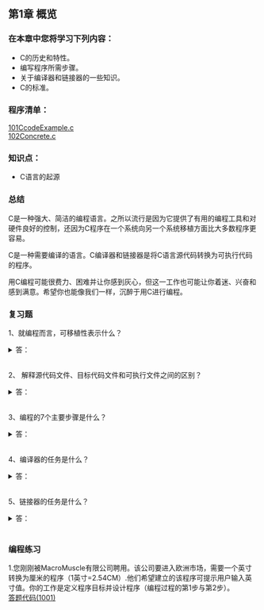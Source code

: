 ## 第1章 概览  

### 在本章中您将学习下列内容：
- C的历史和特性。  
- 编写程序所需步骤。  
- 关于编译器和链接器的一些知识。  
- C的标准。  


### 程序清单：
[101CcodeExample.c](C_Primer_Plus_code/101CcodeExample/main.c)  
[102Concrete.c](C_Primer_Plus_code/102Concrete/main.c)  


### 知识点：
- C语言的起源


### 总结
C是一种强大、简洁的编程语言。之所以流行是因为它提供了有用的编程工具和对硬件良好的控制，还因为C程序在一个系统向另一个系统移植方面比大多数程序更容易。  

C是一种需要编译的语言。C编译器和链接器是将C语言源代码转换为可执行代码的程序。  

用C编程可能很费力、困难并让你感到灰心，但这一工作也可能让你着迷、兴奋和感到满意。希望你也能像我们一样，沉醉于用C进行编程。


### 复习题
1、就编程而言，可移植性表示什么？
   <details>
     <summary>答：</summary>

	一个程序的可移植性好，就是指它的源代码不经修改就可以在多种不同的计算机系统上编译成可以成功运行的程序。
 </details>  
<br/>  

2、 解释源代码文件、目标代码文件和可执行文件之间的区别？
<details>
     <summary>答：</summary>

	源代码文件中包含着程序员使用计算机编程语言编写的代码。目标代码文件包含着机器语言代码。可执行文件包含着组成可执行程序的全部机器语言代码。
 </details>
<br/>  

3、编程的7个主要步骤是什么？
   <details>
     <summary>答：</summary>

	A．定义程序目标。  
	B．设计程序。  
	C．编写程序代码。  
	D．编译程序。  
	E．运行程序。  
	F．测试和调试程序。  
	G．维护和修改程序。  
 </details>
 <br/>  
 
4、编译器的任务是什么？
<details>
     <summary>答：</summary>

	编译器把源代码转换成机器语言代码，也称对象代码。
 </details>
 <br/>  
 
5、链接器的任务是什么？
<details>
     <summary>答：</summary>

	链接器把多个来源（例如：已编译的源代码、库代码、和启动代码）的目标代码连接成一个单独的可执行程序。
 </details>
 <br/>  

### 编程练习
1.您刚刚被MacroMuscle有限公司聘用。该公司要进入欧洲市场，需要一个英寸转换为厘米的程序（1英寸=2.54CM）.他们希望建立的该程序可提示用户输入英寸值。你的工作是定义程序目标并设计程序（编程过程的第1步与第2步）。  
[答题代码(1001)](C_Primer_Plus_code/1001InchConversionCM/main.c)